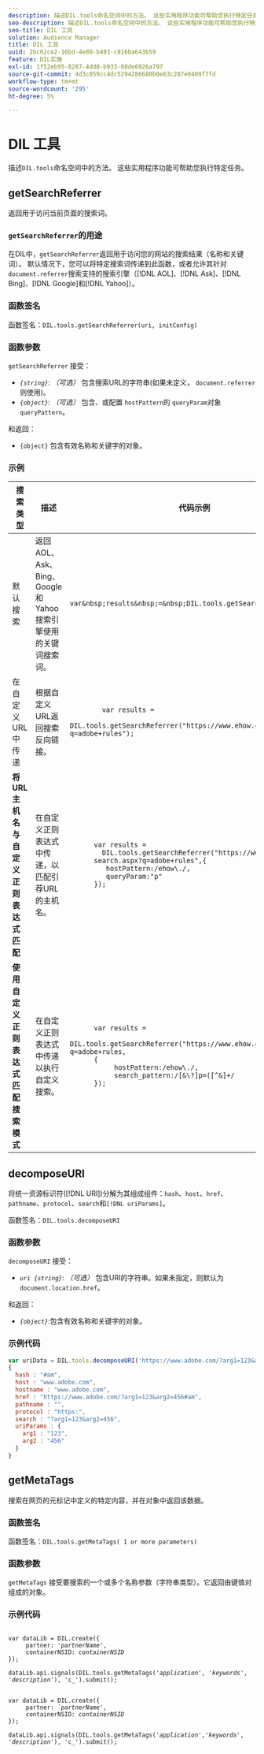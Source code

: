 ```yaml
---
description: 描述DIL.tools命名空间中的方法。 这些实用程序功能可帮助您执行特定任务。
seo-description: 描述DIL.tools命名空间中的方法。 这些实用程序功能可帮助您执行特定任务。
seo-title: DIL 工具
solution: Audience Manager
title: DIL 工具
uuid: 2bc62ce2-16bd-4e80-b493-c816ba643b59
feature: DIL实施
exl-id: 1f52eb95-8287-4dd0-b933-00de6926a797
source-git-commit: 4d3c859cc4dc5294286680b0e63c287e0409f7fd
workflow-type: tm+mt
source-wordcount: '295'
ht-degree: 5%

---
```


# DIL 工具

描述`DIL.tools`命名空间中的方法。 这些实用程序功能可帮助您执行特定任务。

<!-- 

c_dil_functions.xml

 -->

## getSearchReferrer

返回用于访问当前页面的搜索词。

<!-- 

r_dil_get_search_referrer.xml

 -->

### `getSearchReferrer`的用途

在DIL中，`getSearchReferrer`返回用于访问您的网站的搜索结果（名称和关键词）。 默认情况下，您可以将特定搜索词传递到此函数，或者允许其针对`document.referrer`搜索支持的搜索引擎（[!DNL AOL]、[!DNL Ask]、[!DNL Bing]、[!DNL Google]和[!DNL Yahoo]）。

### 函数签名

函数签名：`DIL.tools.getSearchReferrer(uri, initConfig)`

### 函数参数

`getSearchReferrer` 接受：

* *`{string}`*: *（可选）* 包含搜索URL的字符串(如果未定义， `document.referrer` 则使用)。
* *`{object}`*: *（可选）* 包含、或配置 `hostPattern`的 `queryParam`对象 `queryPattern`。

和返回：

* `{object}` 包含有效名称和关键字的对象。

### 示例

<table id="table_D035276601EC428295E4D619F05BB8D0"> 
 <thead> 
  <tr> 
   <th> 搜索类型 </th> 
   <th> 描述 </th> 
   <th> 代码示例 </th> 
  </tr> 
 </thead>
 <tbody> 
  <tr> 
   <td> 默认搜索</td> 
   <td> 返回AOL、Ask、Bing、Google和Yahoo搜索引擎使用的关键词搜索词。 </td> 
   <td>
      <code>var&amp;nbsp;results&amp;nbsp;=&amp;nbsp;DIL.tools.getSearchReferrer();</code> 
  </td>
  </tr> 
  <tr> 
   <td>在自定义URL中传递</td> 
   <td>根据自定义URL返回搜索反向链接。</td> 
   <td> 
  <code>
        var&nbsp;results&nbsp;= 
        DIL.tools.getSearchReferrer("https://www.ehow.com/search.aspx?q=adobe+rules");
  </code>
</td> 
  </tr> 
  <tr> 
   <td> <b>将URL主机名与自定义正则表达式匹配</b></td> 
   <td> 在自定义正则表达式中传递，以匹配引荐URL的主机名。 </td> 
   <td> 
  <code>
      var results = 
        DIL.tools.getSearchReferrer("https://www.ehow.com/
      search.aspx?q=adobe+rules",{ 
      &nbsp;&nbsp;&nbsp;hostPattern:/ehow\./, 
      &nbsp;&nbsp;&nbsp;queryParam:"p" 
      }); 
  </code>
  </td></tr> 
  <tr> 
   <td> <b>使用自定义正则表达式匹配搜索模式</b> </td> 
   <td> 在自定义正则表达式中传递以执行自定义搜索。 </td> 
   <td> 
    <code>
      var&nbsp;results&nbsp;= 
      DIL.tools.getSearchReferrer("https://www.ehow.com/search.aspx?q=adobe+rules,
      {
        &nbsp;&nbsp;&nbsp;hostPattern:/ehow\./, 
        &nbsp;&nbsp;&nbsp;search_pattern:/[&amp;\?]p=([^&amp;]+/ 
      });
    </code>
   </td> 
  </tr> 
 </tbody> 
</table>

## decomposeURI

将统一资源标识符([!DNL URI])分解为其组成组件：`hash`、`host`、`href`、`pathname`、`protocol`、`search`和`[!DNL uriParams]`。

<!-- 

r_dil_decompose.xml

 -->

函数签名：`DIL.tools.decomposeURI`

### 函数参数

`decomposeURI` 接受：

* *`uri {string}`*: *（可选）* 包含URI的字符串。如果未指定，则默认为`document.location.href`。

和返回：

* *`{object}`*:包含有效名称和关键字的对象。

### 示例代码


```javascript
var uriData = DIL.tools.decomposeURI('https://www.adobe.com/?arg1=123&arg2=456#am'); 
{ 
  hash : "#am", 
  host : "www.adobe.com", 
  hostname : "www.adobe.com", 
  href : "https://www.adobe.com/?arg1=123&arg2=456#am", 
  pathname : "", 
  protocol : "https:", 
  search : "?arg1=123&arg2=456", 
  uriParams : { 
    arg1 : "123", 
    arg2 : "456" 
  } 
}
```

## getMetaTags

搜索在网页的元标记中定义的特定内容，并在对象中返回该数据。

<!-- 

r_dil_get_metatags.xml

 -->

### 函数签名

函数签名：`DIL.tools.getMetaTags( 1 or more parameters)`

### 函数参数

`getMetaTags` 接受要搜索的一个或多个名称参数（字符串类型）。它返回由键值对组成的对象。

### 示例代码

<pre class="&ldquo;javascript&rdquo;"><code>
var dataLib = DIL.create({ 
     partner: '<i>partnerName'</i>, 
     containerNSID: <i>containerNSID</i> 
}); 

dataLib.api.signals(DIL.tools.getMetaTags('<i>application</i>', '<i>keywords</i>',  '<i>description</i>'), 'c_').submit();
</code></pre>

<pre><code>
var dataLib = DIL.create({ 
     partner: <i>`partnerName'</i>, 
     containerNSID: <i>containerNSID</i> 
}); 

dataLib.api.signals(DIL.tools.getMetaTags('<i>application</i>','<i>keywords</i>', '<i>description</i>'), 'c_').submit();
</code></pre>
